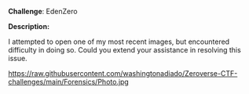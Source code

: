 
**Challenge**: EdenZero


**Description:**

I attempted to open one of my most recent images, but encountered difficulty in doing so. Could you extend your assistance in resolving this issue.


https://raw.githubusercontent.com/washingtonadiado/Zeroverse-CTF-challenges/main/Forensics/Photo.jpg
